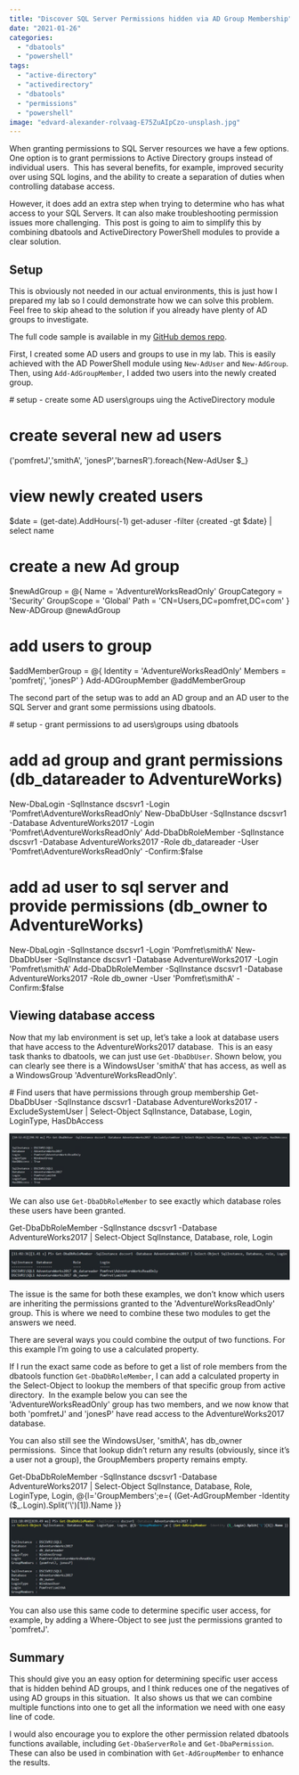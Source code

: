 ```yaml
---
title: "Discover SQL Server Permissions hidden via AD Group Membership"
date: "2021-01-26"
categories:
  - "dbatools"
  - "powershell"
tags:
  - "active-directory"
  - "activedirectory"
  - "dbatools"
  - "permissions"
  - "powershell"
image: "edvard-alexander-rolvaag-E75ZuAIpCzo-unsplash.jpg"
---
```


When granting permissions to SQL Server resources we have a few options. One option is to grant permissions to Active Directory groups instead of individual users.  This has several benefits, for example, improved security over using SQL logins, and the ability to create a separation of duties when controlling database access.

However, it does add an extra step when trying to determine who has what access to your SQL Servers. It can also make troubleshooting permission issues more challenging.  This post is going to aim to simplify this by combining dbatools and ActiveDirectory PowerShell modules to provide a clear solution.

## **Setup**

This is obviously not needed in our actual environments, this is just how I prepared my lab so I could demonstrate how we can solve this problem.  Feel free to skip ahead to the solution if you already have plenty of AD groups to investigate.

The full code sample is available in my [GitHub demos repo](https://github.com/jpomfret/demos/blob/master/BlogExamples/07_PermisssionsGrantedViaADGroups.ps1).

First, I created some AD users and groups to use in my lab. This is easily achieved with the AD PowerShell module using `New-AdUser` and `New-AdGroup`. Then, using `Add-AdGroupMember`, I added two users into the newly created group.

\# setup - create some AD users\\groups uing the ActiveDirectory module
# create several new ad users
('pomfretJ','smithA', 'jonesP','barnesR').foreach{New-AdUser $\_}

# view newly created users
$date = (get-date).AddHours(-1)
get-aduser -filter {created -gt $date} | select name

# create a new Ad group
$newAdGroup = @{
    Name          = 'AdventureWorksReadOnly'
    GroupCategory = 'Security'
    GroupScope    = 'Global'
    Path          = 'CN=Users,DC=pomfret,DC=com'
}
New-ADGroup @newAdGroup

# add users to group
$addMemberGroup = @{
    Identity = 'AdventureWorksReadOnly'
    Members = 'pomfretj', 'jonesP'
}
Add-ADGroupMember @addMemberGroup

The second part of the setup was to add an AD group and an AD user to the SQL Server and grant some permissions using dbatools.

\# setup - grant permissions to ad users\\groups using dbatools

# add ad group and grant permissions (db\_datareader to AdventureWorks)
New-DbaLogin -SqlInstance dscsvr1 -Login 'Pomfret\\AdventureWorksReadOnly'
New-DbaDbUser -SqlInstance dscsvr1 -Database AdventureWorks2017 -Login 'Pomfret\\AdventureWorksReadOnly'
Add-DbaDbRoleMember -SqlInstance dscsvr1 -Database AdventureWorks2017 -Role db\_datareader -User 'Pomfret\\AdventureWorksReadOnly' -Confirm:$false

# add ad user to sql server and provide permissions (db\_owner to AdventureWorks)
New-DbaLogin -SqlInstance dscsvr1 -Login 'Pomfret\\smithA'
New-DbaDbUser -SqlInstance dscsvr1 -Database AdventureWorks2017 -Login 'Pomfret\\smithA'
Add-DbaDbRoleMember -SqlInstance dscsvr1 -Database AdventureWorks2017 -Role db\_owner -User 'Pomfret\\smithA' -Confirm:$false

## **Viewing database access**

Now that my lab environment is set up, let’s take a look at database users that have access to the AdventureWorks2017 database.  This is an easy task thanks to dbatools, we can just use `Get-DbaDbUser`. Shown below, you can clearly see there is a WindowsUser 'smithA' that has access, as well as a WindowsGroup 'AdventureWorksReadOnly'.

\# Find users that have permissions through group membership
Get-DbaDbUser -SqlInstance dscsvr1 -Database AdventureWorks2017 -ExcludeSystemUser | Select-Object SqlInstance, Database, Login, LoginType, HasDbAccess

[![Get-DbaDbUser results](GetDbaDbUser.png)](https://jesspomfret.com/wp-content/uploads/2021/01/GetDbaDbUser.png)

We can also use `Get-DbaDbRoleMember` to see exactly which database roles these users have been granted. 

Get-DbaDbRoleMember -SqlInstance dscsvr1 -Database AdventureWorks2017 | Select-Object SqlInstance, Database, role, Login

[![Get-DbaDbRoleMember output](Get-DbaDbRoleMember.png)](https://jesspomfret.com/wp-content/uploads/2021/01/Get-DbaDbRoleMember.png)

The issue is the same for both these examples, we don’t know which users are inheriting the permissions granted to the 'AdventureWorksReadOnly' group. This is where we need to combine these two modules to get the answers we need.

There are several ways you could combine the output of two functions. For this example I’m going to use a calculated property.

If I run the exact same code as before to get a list of role members from the dbatools function `Get-DbaDbRoleMember`, I can add a calculated property in the Select-Object to lookup the members of that specific group from active directory.  In the example below you can see the 'AdventureWorksReadOnly' group has two members, and we now know that both 'pomfretJ' and 'jonesP' have read access to the AdventureWorks2017 database. 

You can also still see the WindowsUser, 'smithA', has db\_owner permissions.  Since that lookup didn’t return any results (obviously, since it’s a user not a group), the GroupMembers property remains empty.

Get-DbaDbRoleMember -SqlInstance dscsvr1 -Database AdventureWorks2017 |
Select-Object SqlInstance, Database, Role, LoginType, Login, @{l='GroupMembers';e={ (Get-AdGroupMember -Identity ($\_.Login).Split('\\')\[1\]).Name }}

[![Combining Get-DbaDbRoleMember & Get-AdGroupMember](FinalOutput.png)](https://jesspomfret.com/wp-content/uploads/2021/01/FinalOutput.png)

You can also use this same code to determine specific user access, for example, by adding a Where-Object to see just the permissions granted to 'pomfretJ'.

## **Summary**

This should give you an easy option for determining specific user access that is hidden behind AD groups, and I think reduces one of the negatives of using AD groups in this situation.  It also shows us that we can combine multiple functions into one to get all the information we need with one easy line of code.

I would also encourage you to explore the other permission related dbatools functions available, including `Get-DbaServerRole` and `Get-DbaPermission`. These can also be used in combination with `Get-AdGroupMember` to enhance the results.
